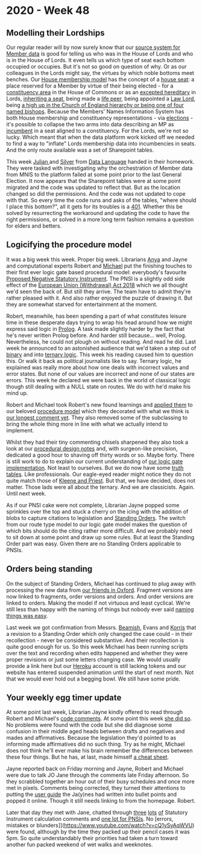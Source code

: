 # 2020 - Week 48

## Modelling their Lordships

Our regular reader will by now surely know that our [source system for Member data](http://data.parliament.uk/membersdataplatform/) is good for telling us who was in the House of Lords and who is in the House of Lords. It even tells us which type of seat each bottom occupied or occupies. But it's not so good on question of why. Or as our colleagues in the Lords might say, the virtues by which noble bottoms meet benches. Our [House membership model](https://ukparliament.github.io/ontologies/house-membership/house-membership-ontology.html) has the concept of a [house seat](https://ukparliament.github.io/ontologies/house-membership/house-membership-ontology.html#d4e29): a place reserved for a Member by virtue of their being elected - for a [constituency area](https://ukparliament.github.io/ontologies/election/election-ontology.html#d4e102) in the House of Commons or as an [excepted hereditary](https://en.wikipedia.org/wiki/By-elections_to_the_House_of_Lords) in Lords, [inheriting a seat](https://en.wikipedia.org/wiki/Hereditary_peer), being made a [life peer](https://en.wikipedia.org/wiki/Life_peer), being appointed a [Law Lord](https://en.wikipedia.org/wiki/Lords_of_Appeal_in_Ordinary), being [a high up in the Church of England hierarchy or being one of four named bishops](https://www.parliament.uk/site-information/glossary/bishops/). Because the Members' Names Information System has both House membership and constituency representations - via [elections](https://ukparliament.github.io/ontologies/election/election-ontology.html) - it's possible to collapse the two arms into data describing an MP as [incumbent](https://ukparliament.github.io/ontologies/house-membership/house-membership-ontology.html#d4e63) in a seat aligned to a constituency. For the Lords, we're not so lucky. Which meant that when the data platform work kicked off we needed to find a way to "inflate" Lords membership data into incumbencies in seats. And the only route available was a set of Sharepoint tables.

This week [Julian ](https://datalanguage.com/blog/by/julian-everett) and [Silver](https://twitter.com/silveroliver) from [Data Language](https://datalanguage.com/) handed in their homework. They were tasked with investigating why the orchestration of Member data from MNIS to the platform failed at some point prior to the last General Election. It now appears that the Sharepoint tables were at some point migrated and the code was updated to reflect that. But as the location changed so did the permissions. And the code was not updated to cope with that. So every time the code runs and asks of the tables, "where should I place this bottom?", all it gets for its troubles is a [401](https://httpstatuses.com/401). Whether this be solved by resurrecting the workaround and updating the code to have the right permissions, or solved in a more long term fashion remains a question for elders and betters.

## Logicifying the procedure model

It was a big week this week. Proper big week. Librarians [Anya](https://twitter.com/bitten_) and Jayne and computational experts Robert and [Michael](https://twitter.com/fantasticlife) put the finishing touches to their first ever logic gate based procedural model: everybody's favourite [Proposed Negative Statutory Instrument](https://github.com/ukparliament/ontologies/blob/master/procedure/flowcharts/proposed-negative-sis/logic-gates/proposed-negative-sis.pdf). The PNSI is a slightly odd side effect of the [European Union (Withdrawal) Act 2018](https://www.legislation.gov.uk/ukpga/2018/16/contents/enacted) which we all thought we'd seen the back of. But still they arrive. The team have to admit they're rather pleased with it. And also rather enjoyed the puzzle of drawing it. But they are somewhat starved for entertainment at the moment.

Robert, meanwhile, has been spending a part of what constitutes leisure time in these desperate days trying to wrap his head around how we might express said logic in [Prolog](https://en.wikipedia.org/wiki/Prolog). A task made slightly harder by the fact that he's never written Prolog before. And harder still because... well, Prolog. Nevertheless, he could not plough on without reading. And read he did. Last week he announced to an astonished audience that we'd taken a step out of [binary](https://en.wikipedia.org/wiki/Boolean_algebra) and into [ternary logic](https://en.wikipedia.org/wiki/Three-valued_logic). This week his reading caused him to question this. Or walk it back as political journalists like to say. Ternary logic, he explained was really more about how one deals with incorrect values and error states. But none of our values are incorrect and none of our states are errors. This week he declared we were back in the world of classical logic though still dealing with a NULL state on routes. We do with he'd make his mind up.

Robert and Michael took Robert's new found learnings and [applied them](https://trello.com/c/Fz25LzeA/293-rewrite-procedure-model-logic-gate-comments) to our beloved [procedure model](https://ukparliament.github.io/ontologies/procedure/procedure-ontology.html) which they decorated with what we think is [our longest comment yet](https://ukparliament.github.io/ontologies/procedure/procedure-ontology.html#d4e186). They also removed some of the subclassing to bring the whole thing more in line with what we actually intend to implement.

Whilst they had their tiny commenting chisels sharpened they also took a look at our [procedural design notes](https://ukparliament.github.io/ontologies/procedure/flowcharts/design-notes.html) and, with surgeon-like precision, dedicated a good hour to shaving off thirty words or so. Maybe forty. There is still work to do to explain our current understanding of [our logic gate implementation](https://ukparliament.github.io/ontologies/procedure/flowcharts/design-notes.html#how-is-a-procedure-map-with-logic-gates-parsed-in-the-context-of-a-work-package). Not least to ourselves. But we do now have some [truth tables](https://ukparliament.github.io/ontologies/procedure/flowcharts/meta/logic-gates/truth-tables/). Like professionals. Our eagle-eyed reader might notice they do not quite match those of [Kleene and Priest](https://en.wikipedia.org/wiki/Three-valued_logic#Kleene_and_Priest_logics). But that, we have decided, does not matter. Those lads were all about the ternary. And we are classicists. Again. Until next week.

As if our PNSI cake were not complete, Librarian Jayne popped some sprinkles over the top and stuck a cherry on the icing with the addition of blobs to capture citations to legislation and [Standing Orders](https://www.parliament.uk/site-information/glossary/standing-orders/). The switch from our route type model to our logic gate model makes the question of which bits should do the citing rather more difficult. And we probably need to sit down at some point and draw up some rules. But at least the Standing Order part was easy. Given there are no Standing Orders applicable to PNSIs.

## Orders being standing

On the subject of Standing Orders, Michael has continued to plug away with processing the new data from [our friends in Oxford](https://parlrulesdata.org/). Fragment versions are now linked to fragments, order versions and orders. And order versions are linked to orders. Making the model if not virtuous and least cyclical. We're still less than happy with the naming of things but nobody ever said [naming things was easy](https://martinfowler.com/bliki/TwoHardThings.html). 

Last week we got confirmation from Messrs. [Beamish](https://twitter.com/clerkly), Evans and [Korris](https://twitter.com/MattKorris) that a revision to a Standing Order which only changed the case could - in their recollection - never be considered substantive. And their recollection is quite good enough for us. So this week Michael has been running scripts over the text and recording when edits happened and whether they were proper revisions or just some letters changing case. We would usually provide a link here but our [Heroku](https://en.wikipedia.org/wiki/Heroku) account is still lacking tokens and our website has entered suspended animation until the start of next month. Not that we would ever hold out a begging bowl. We still have some pride.

## Your weekly egg timer update

At some point last week, Librarian Jayne kindly offered to read through Robert and Michael's [code comments](https://parliament-calendar.herokuapp.com/meta/comments). At some point this week [she did so](https://trello.com/c/8a35yF4L/298-egg-timer-corrections-to-all-si-calculations). No problems were found with the code but she did diagnose some confusion in their middle aged heads between drafts and negatives and mades and affirmatives. Because the legislation they'd pointed to as informing made affirmatives did no such thing. Try as he might, Michael does not think he'll ever make his brain remember the differences between these four things. But he has, at last, made himself [a cheat sheet](https://github.com/ukparliament/ontologies/blob/master/procedure/flowcharts/sis/clocks/cheat-sheet.png).

Jayne reported back on Friday morning and Jayne, Robert and Michael were due to talk JO Jane through the comments late Friday afternoon. So they scrabbled together an hour out of their busy schedules and once more met in pixels. Comments being corrected, they turned their attentions to putting the [user guide](https://parliament-calendar.herokuapp.com/meta/using) the Ja(y)nes had written into bullet points and popped it online. Though it still needs linking to from the homepage. Robert.

Later that day they met with Jane, chatted through [three](https://parliament-calendar.herokuapp.com/bicameral_both_houses_sitting.rb.html) [lots](https://parliament-calendar.herokuapp.com/bicameral_si_either_house_sitting.rb.html) [of](https://parliament-calendar.herokuapp.com/commons_only_si.rb.html) Statutory Instrument calculation comments and [one lot for PNSIs](https://parliament-calendar.herokuapp.com/pnsi.rb.html). No [errors, mistakes or blunders]](https://www.youtube.com/watch?v=cQ1ySyAqWVU)  were found, although by the time they packed up their pencil cases it was 5pm. So quite understandably their priorities had taken a turn toward another fun packed weekend of wet walks and weeknotes.
